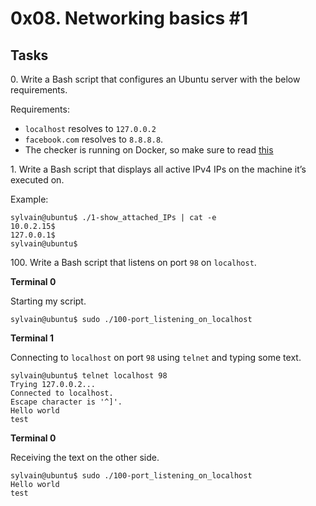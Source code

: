 <h1 class=gap>0x08. Networking basics #1</h1>
<h2>Tasks</h2>
<p>0. Write a Bash script that configures an Ubuntu server with the below requirements.</p>

<p>Requirements:</p>

<ul>
<li><code>localhost</code> resolves to <code>127.0.0.2</code></li>
<li> <code>facebook.com</code> resolves to <code>8.8.8.8</code>.</li>
<li> The checker is running on Docker, so make sure to read <a href="/rltoken/XSXhQPoDu3QecXs3j9XgPQ" title="this" target="_blank">this</a></li>
</ul>
<p>1. Write a Bash script that displays all active IPv4 IPs on the machine it’s executed on.</p>

<p>Example:</p>

<pre><code>sylvain@ubuntu$ ./1-show_attached_IPs | cat -e
10.0.2.15$
127.0.0.1$
sylvain@ubuntu$
</code></pre>
 <p>100. Write a Bash script that listens on port <code>98</code> on <code>localhost</code>.</p>

<p><strong>Terminal 0</strong></p>

<p>Starting my script.</p>

<pre><code>sylvain@ubuntu$ sudo ./100-port_listening_on_localhost
</code></pre>

<p><strong>Terminal 1</strong></p>

<p>Connecting to <code>localhost</code> on port <code>98</code> using <code>telnet</code> and typing some text.</p>

<pre><code>sylvain@ubuntu$ telnet localhost 98
Trying 127.0.0.2...
Connected to localhost.
Escape character is '^]'.
Hello world
test
</code></pre>

<p><strong>Terminal 0</strong></p>

<p>Receiving the text on the other side.</p>

<pre><code>sylvain@ubuntu$ sudo ./100-port_listening_on_localhost
Hello world
test
</code></pre>
